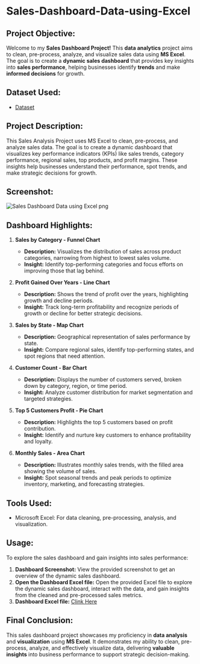 # Sales-Dashboard-Data-using-Excel

## Project Objective:
Welcome to my **Sales Dashboard Project!** This **data analytics** project aims to clean, pre-process, analyze, and visualize sales data using **MS Excel**. The goal is to create a **dynamic sales dashboard** that provides key insights into **sales performance**, helping businesses identify **trends** and make **informed decisions** for growth.

## Dataset Used:
- <a href="https://github.com/sayaniketsaini24/Sales-Dashboard-Data-using-Excel/blob/main/salesdata.csv">Dataset</a>

## Project Description:
This Sales Analysis Project uses MS Excel to clean, pre-process, and analyze sales data. The goal is to create a dynamic dashboard that visualizes key performance indicators (KPIs) like sales trends, category performance, regional sales, top products, and profit margins. These insights help businesses understand their performance, spot trends, and make strategic decisions for growth.

## Screenshot:
![Sales Dashboard Data using Excel png](https://github.com/user-attachments/assets/7f69b4c2-3fee-47e4-af85-b1e4560cad7a)


## Dashboard Highlights:
1. **Sales by Category - Funnel Chart**
   - **Description:** Visualizes the distribution of sales across product categories, narrowing from highest to lowest sales volume.
   - **Insight:** Identify top-performing categories and focus efforts on improving those that lag behind.
  
2. **Profit Gained Over Years - Line Chart**
   - **Description:** Shows the trend of profit over the years, highlighting growth and decline periods.
   - **Insight:** Track long-term profitability and recognize periods of growth or decline for better strategic decisions.

3. **Sales by State - Map Chart**
   - **Description:** Geographical representation of sales performance by state.
   - **Insight:** Compare regional sales, identify top-performing states, and spot regions that need attention.
  
4. **Customer Count - Bar Chart**
   - **Description:** Displays the number of customers served, broken down by category, region, or time period.
   - **Insight:** Analyze customer distribution for market segmentation and targeted strategies.

5. **Top 5 Customers Profit - Pie Chart**
   - **Description:** Highlights the top 5 customers based on profit contribution.
   - **Insight:** Identify and nurture key customers to enhance profitability and loyalty.

6. **Monthly Sales - Area Chart**
   - **Description:** Illustrates monthly sales trends, with the filled area showing the volume of sales.
   - **Insight:** Spot seasonal trends and peak periods to optimize inventory, marketing, and forecasting strategies.

## Tools Used:
- Microsoft Excel: For data cleaning, pre-processing, analysis, and visualization.

## Usage:
To explore the sales dashboard and gain insights into sales performance:
1. **Dashboard Screenshot:** View the provided screenshot to get an overview of the dynamic sales dashboard.
2. **Open the Dashboard Excel file:** Open the provided Excel file to explore the dynamic sales dashboard, interact with the data, and gain insights from the cleaned and pre-processed sales metrics.
3. **Dashboard Excel file:** <a href="https://github.com/sayaniketsaini24/Sales-Dashboard-Data-using-Excel/blob/main/Sales%20Dashboard%20Data%20using%20Excel.xlsx">Clink Here</a>

## Final Conclusion:
This sales dashboard project showcases my proficiency in **data analysis** and **visualization** using **MS Excel**. It demonstrates my ability to clean, pre-process, analyze, and effectively visualize data, delivering **valuable insights** into business performance to support strategic decision-making.
